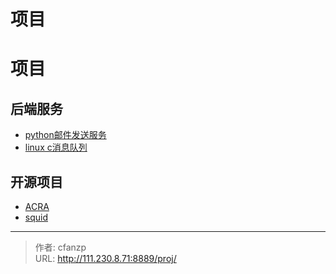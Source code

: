 # 项目

# 项目

## 后端服务
- [python邮件发送服务](/python_mail/)
- [linux c消息队列](/linux_queue/)

## 开源项目
- [ACRA](https://github.com/cossacklabs/acra)
- [squid](https://github.com/squid-cache/squid)


---

> 作者: cfanzp  
> URL: http://111.230.8.71:8889/proj/  

